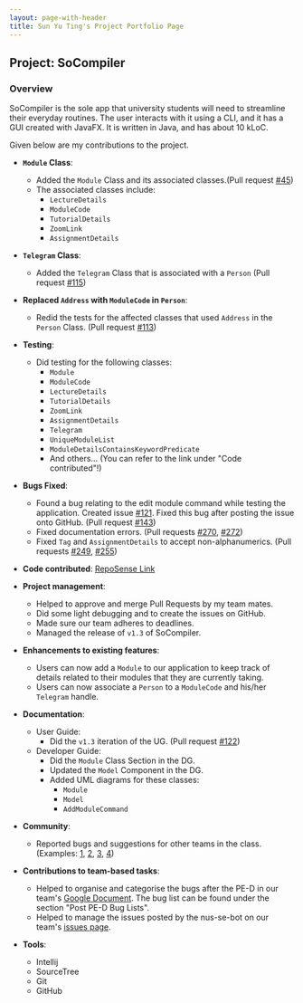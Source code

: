 ```yaml
---
layout: page-with-header
title: Sun Yu Ting's Project Portfolio Page
---
```


## Project: SoCompiler

### Overview

SoCompiler is the sole app that university students will need to streamline their everyday routines.
The user interacts with it using a CLI, and it has a GUI created with JavaFX.
It is written in Java, and has about 10 kLoC.

Given below are my contributions to the project.

* **`Module` Class**:
  * Added the `Module` Class and its associated classes.(Pull request [#45](https://github.com/AY2223S1-CS2103T-W12-1/tp/pull/45))
  * The associated classes include:
    * `LectureDetails`
    * `ModuleCode`
    * `TutorialDetails`
    * `ZoomLink`
    * `AssignmentDetails`

* **`Telegram` Class**:
  * Added the `Telegram` Class that is associated with a `Person` (Pull request [#115](https://github.com/AY2223S1-CS2103T-W12-1/tp/pull/115))

* **Replaced `Address` with `ModuleCode` in `Person`**:
  * Redid the tests for the affected classes that used `Address` in the `Person` Class. (Pull request [#113](https://github.com/AY2223S1-CS2103T-W12-1/tp/pull/113))

* **Testing**:
  * Did testing for the following classes:
    * `Module`
    * `ModuleCode`
    * `LectureDetails`
    * `TutorialDetails`
    * `ZoomLink`
    * `AssignmentDetails`
    * `Telegram`
    * `UniqueModuleList`
    * `ModuleDetailsContainsKeywordPredicate`
    * And others... (You can refer to the link under "Code contributed"!)

* **Bugs Fixed**:
  * Found a bug relating to the edit module command while testing the application. Created issue [#121](https://github.com/AY2223S1-CS2103T-W12-1/tp/issues/121).
  Fixed this bug after posting the issue onto GitHub. (Pull request [#143](https://github.com/AY2223S1-CS2103T-W12-1/tp/pull/143))
  * Fixed documentation errors. (Pull requests [#270](https://github.com/AY2223S1-CS2103T-W12-1/tp/pull/270), 
  [#272](https://github.com/AY2223S1-CS2103T-W12-1/tp/pull/272))
  * Fixed `Tag` and `AssignmentDetails` to accept non-alphanumerics. (Pull requests [#249](https://github.com/AY2223S1-CS2103T-W12-1/tp/pull/249), 
  [#255](https://github.com/AY2223S1-CS2103T-W12-1/tp/pull/255))

* **Code contributed**:
  [RepoSense Link](https://nus-cs2103-ay2223s1.github.io/tp-dashboard/?search=effixion&breakdown=true)

* **Project management**:
  * Helped to approve and merge Pull Requests by my team mates.
  * Did some light debugging and to create the issues on GitHub.
  * Made sure our team adheres to deadlines.
  * Managed the release of `v1.3` of SoCompiler.

* **Enhancements to existing features**:
  * Users can now add a `Module` to our application to keep track of details related to their modules that they are currently taking.
  * Users can now associate a `Person` to a `ModuleCode` and his/her `Telegram` handle.

* **Documentation**:
    * User Guide:
      * Did the `v1.3` iteration of the UG. (Pull request [#122](https://github.com/AY2223S1-CS2103T-W12-1/tp/pull/122))
    * Developer Guide:
        * Did the `Module` Class Section in the DG.
        * Updated the `Model` Component in the DG.
        * Added UML diagrams for these classes:
          * `Module`
          * `Model`
          * `AddModuleCommand`

* **Community**:
  * Reported bugs and suggestions for other teams in the class. (Examples: [1](https://github.com/AY2223S1-CS2103T-T10-1/tp/issues/147), 
  [2](https://github.com/AY2223S1-CS2103T-T10-1/tp/issues/144), [3](https://github.com/AY2223S1-CS2103T-T10-1/tp/issues/130),
  [4](https://github.com/AY2223S1-CS2103T-T10-1/tp/issues/134))

* **Contributions to team-based tasks**:
  * Helped to organise and categorise the bugs after the PE-D in our team's [Google Document](https://docs.google.com/document/d/1OFhvvTXxh97xsj_ng3f3Gmx66HFJV9Pazy5_gCdhT4o/edit?usp=sharing).
  The bug list can be found under the section "Post PE-D Bug Lists".
  * Helped to manage the issues posted by the nus-se-bot on our team's [issues page](https://github.com/AY2223S1-CS2103T-W12-1/tp/issues).

* **Tools**:
  * Intellij
  * SourceTree
  * Git
  * GitHub

